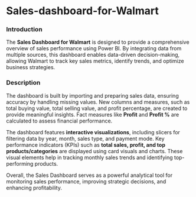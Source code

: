 # Sales-dashboard-for-Walmart
### **Introduction**  
The **Sales Dashboard for Walmart** is designed to provide a comprehensive overview of sales performance using Power BI. By integrating data from multiple sources, this dashboard enables data-driven decision-making, allowing Walmart to track key sales metrics, identify trends, and optimize business strategies.  

### **Description**  
The dashboard is built by importing and preparing sales data, ensuring accuracy by handling missing values. New columns and measures, such as total buying value, total selling value, and profit percentage, are created to provide meaningful insights. Fact measures like **Profit** and **Profit %** are calculated to assess financial performance.  

The dashboard features **interactive visualizations**, including slicers for filtering data by year, month, sales type, and payment mode. Key performance indicators (KPIs) such as **total sales, profit, and top products/categories** are displayed using card visuals and charts. These visual elements help in tracking monthly sales trends and identifying top-performing products.  

Overall, the Sales Dashboard serves as a powerful analytical tool for monitoring sales performance, improving strategic decisions, and enhancing profitability.
